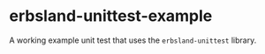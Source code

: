 # erbsland-unittest-example

A working example unit test that uses the `erbsland-unittest` library.
